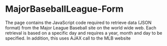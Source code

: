 # MajorBaseballLeague-Form

The page contains the JavaScript code required to retrieve data (JSON format) from the Major League Baseball site on the world wide web. Each retrieval is based on a specific day and requires a year, month and day to be specified. In addition, this uses AJAX call to the MLB website

